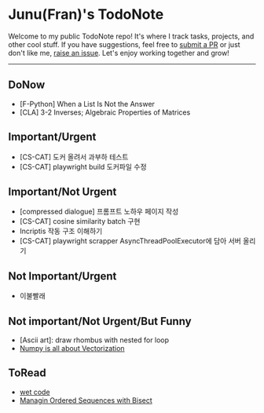 # Junu(Fran)'s TodoNote
Welcome to my public TodoNote repo! It's where I track tasks, projects, and other cool stuff.
If you have suggestions, feel free to [submit a PR](https://github.com/junuMoon/TodoNote/pulls) or just don't like me, [raise an issue](https://github.com/junuMoon/TodoNote/issues).
Let's enjoy working together and grow!

---

## DoNow
- [F-Python] When a List Is Not the Answer
- [CLA] 3-2 Inverses; Algebraic Properties of Matrices

## Important/Urgent
- [CS-CAT] 도커 올려서 과부하 테스트
- [CS-CAT] playwright build 도커파일 수정

## Important/Not Urgent
- [compressed dialogue] 프롬프트 노하우 페이지 작성
- [CS-CAT] cosine similarity batch 구현 
- Incriptis 작동 구조 이해하기
- [CS-CAT] playwright scrapper AsyncThreadPoolExecutor에 담아 서버 올리기

## Not Important/Urgent
- 이불빨래

## Not important/Not Urgent/But Funny
- [Ascii art]: draw rhombus with nested for loop
- [Numpy is all about Vectorization](https://www.labri.fr/perso/nrougier/from-python-to-numpy/)

## ToRead
- [wet code](https://www.deconstructconf.com/2019/dan-abramov-the-wet-codebase)
- [Managin Ordered Sequences with Bisect](https://www.fluentpython.com/extra/ordered-sequences-with-bisect/)
